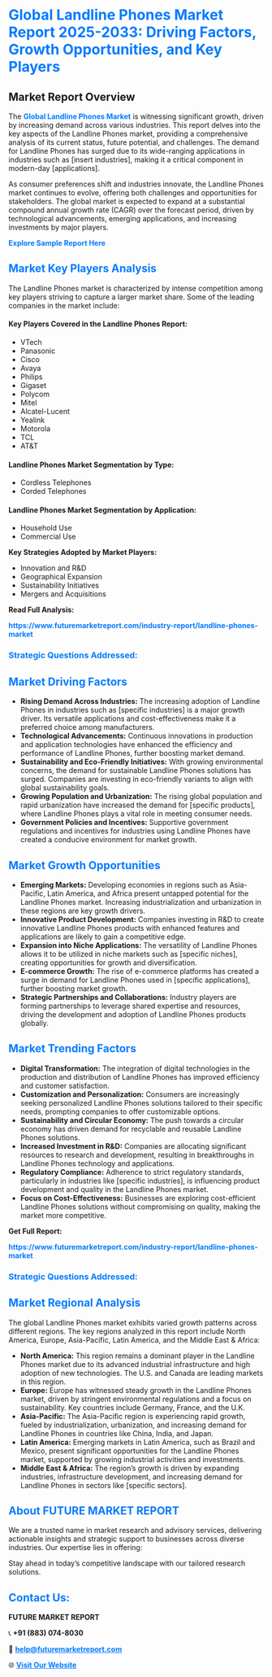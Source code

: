 <h1 style="color: #007BFF;">Global Landline Phones Market Report 2025-2033: Driving Factors, Growth Opportunities, and Key Players</h1>

<section id="overview">
<h2>Market Report Overview</h2>
<p>The <a href="https://www.futuremarketreport.com/industry-report/landline-phones-market" style="color: #007BFF; text-decoration: none;"><strong>Global Landline Phones Market</strong></a> is witnessing significant growth, driven by increasing demand across various industries. This report delves into the key aspects of the Landline Phones market, providing a comprehensive analysis of its current status, future potential, and challenges. The demand for Landline Phones has surged due to its wide-ranging applications in industries such as [insert industries], making it a critical component in modern-day [applications].</p>
<p>As consumer preferences shift and industries innovate, the Landline Phones market continues to evolve, offering both challenges and opportunities for stakeholders. The global market is expected to expand at a substantial compound annual growth rate (CAGR) over the forecast period, driven by technological advancements, emerging applications, and increasing investments by major players.</p>
</section>

<section id="overview">
<p><a href="https://www.futuremarketreport.com/request-sample/reportId=76738" style="color: #007BFF; text-decoration: none;"><strong>Explore Sample Report Here</strong></a></p>
</section>

<section id="key-players">
<h2 style="color: #007BFF;">Market Key Players Analysis</h2>
<p>The Landline Phones market is characterized by intense competition among key players striving to capture a larger market share. Some of the leading companies in the market include:</p>
<h4>Key Players Covered in the Landline Phones Report:</h4>
<ul><li>VTech</li><li>Panasonic</li><li>Cisco</li><li>Avaya</li><li>Philips</li><li>Gigaset</li><li>Polycom</li><li>Mitel</li><li>Alcatel-Lucent</li><li>Yealink</li><li>Motorola</li><li>TCL</li><li>AT&amp;T</li></ul>
<h4>Landline Phones Market Segmentation by Type:</h4>
<ul><li>Cordless Telephones</li><li>Corded Telephones</li></ul>

<h4>Landline Phones Market Segmentation by Application:</h4>
<ul><li>Household Use</li><li>Commercial Use</li></ul>
<p><strong>Key Strategies Adopted by Market Players:</strong></p>
<ul>
<li>Innovation and R&D</li>
<li>Geographical Expansion</li>
<li>Sustainability Initiatives</li>
<li>Mergers and Acquisitions</li>
</ul>
</section>

<section>
<p><strong>Read Full Analysis: </strong></p><a href="https://www.futuremarketreport.com/industry-report/landline-phones-market" style="color: #007BFF; text-decoration: none;"><strong>https://www.futuremarketreport.com/industry-report/landline-phones-market</strong></a>
<h3 style="color: #007BFF;">Strategic Questions Addressed:</h3>
</section>

<section id="driving-factors">
<h2 style="color: #007BFF;">Market Driving Factors</h2>
<ul>
<li><strong>Rising Demand Across Industries:</strong> The increasing adoption of Landline Phones in industries such as [specific industries] is a major growth driver. Its versatile applications and cost-effectiveness make it a preferred choice among manufacturers.</li>
<li><strong>Technological Advancements:</strong> Continuous innovations in production and application technologies have enhanced the efficiency and performance of Landline Phones, further boosting market demand.</li>
<li><strong>Sustainability and Eco-Friendly Initiatives:</strong> With growing environmental concerns, the demand for sustainable Landline Phones solutions has surged. Companies are investing in eco-friendly variants to align with global sustainability goals.</li>
<li><strong>Growing Population and Urbanization:</strong> The rising global population and rapid urbanization have increased the demand for [specific products], where Landline Phones plays a vital role in meeting consumer needs.</li>
<li><strong>Government Policies and Incentives:</strong> Supportive government regulations and incentives for industries using Landline Phones have created a conducive environment for market growth.</li>
</ul>
</section>

<section id="growth-opportunities">
<h2 style="color: #007BFF;">Market Growth Opportunities</h2>
<ul>
<li><strong>Emerging Markets:</strong> Developing economies in regions such as Asia-Pacific, Latin America, and Africa present untapped potential for the Landline Phones market. Increasing industrialization and urbanization in these regions are key growth drivers.</li>
<li><strong>Innovative Product Development:</strong> Companies investing in R&D to create innovative Landline Phones products with enhanced features and applications are likely to gain a competitive edge.</li>
<li><strong>Expansion into Niche Applications:</strong> The versatility of Landline Phones allows it to be utilized in niche markets such as [specific niches], creating opportunities for growth and diversification.</li>
<li><strong>E-commerce Growth:</strong> The rise of e-commerce platforms has created a surge in demand for Landline Phones used in [specific applications], further boosting market growth.</li>
<li><strong>Strategic Partnerships and Collaborations:</strong> Industry players are forming partnerships to leverage shared expertise and resources, driving the development and adoption of Landline Phones products globally.</li>
</ul>
</section>

<section id="trending-factors">
<h2 style="color: #007BFF;">Market Trending Factors</h2>
<ul>
<li><strong>Digital Transformation:</strong> The integration of digital technologies in the production and distribution of Landline Phones has improved efficiency and customer satisfaction.</li>
<li><strong>Customization and Personalization:</strong> Consumers are increasingly seeking personalized Landline Phones solutions tailored to their specific needs, prompting companies to offer customizable options.</li>
<li><strong>Sustainability and Circular Economy:</strong> The push towards a circular economy has driven demand for recyclable and reusable Landline Phones solutions.</li>
<li><strong>Increased Investment in R&D:</strong> Companies are allocating significant resources to research and development, resulting in breakthroughs in Landline Phones technology and applications.</li>
<li><strong>Regulatory Compliance:</strong> Adherence to strict regulatory standards, particularly in industries like [specific industries], is influencing product development and quality in the Landline Phones market.</li>
<li><strong>Focus on Cost-Effectiveness:</strong> Businesses are exploring cost-efficient Landline Phones solutions without compromising on quality, making the market more competitive.</li>
</ul>
</section>

<section>
<p><strong>Get Full Report: </strong></p><a href="https://www.futuremarketreport.com/industry-report/landline-phones-market" style="color: #007BFF; text-decoration: none;"><strong>https://www.futuremarketreport.com/industry-report/landline-phones-market</strong></a>
<h3 style="color: #007BFF;">Strategic Questions Addressed:</h3>
</section>


<section id="regional-analysis">
<h2 style="color: #007BFF;">Market Regional Analysis</h2>
<p>The global Landline Phones market exhibits varied growth patterns across different regions. The key regions analyzed in this report include North America, Europe, Asia-Pacific, Latin America, and the Middle East & Africa:</p>
<ul>
<li><strong>North America:</strong> This region remains a dominant player in the Landline Phones market due to its advanced industrial infrastructure and high adoption of new technologies. The U.S. and Canada are leading markets in this region.</li>
<li><strong>Europe:</strong> Europe has witnessed steady growth in the Landline Phones market, driven by stringent environmental regulations and a focus on sustainability. Key countries include Germany, France, and the U.K.</li>
<li><strong>Asia-Pacific:</strong> The Asia-Pacific region is experiencing rapid growth, fueled by industrialization, urbanization, and increasing demand for Landline Phones in countries like China, India, and Japan.</li>
<li><strong>Latin America:</strong> Emerging markets in Latin America, such as Brazil and Mexico, present significant opportunities for the Landline Phones market, supported by growing industrial activities and investments.</li>
<li><strong>Middle East & Africa:</strong> The region’s growth is driven by expanding industries, infrastructure development, and increasing demand for Landline Phones in sectors like [specific sectors].</li>
</ul>
</section>

<footer>
<h2 style="color: #007BFF;">About FUTURE MARKET REPORT</h2>
<p>We are a trusted name in market research and advisory services, delivering actionable insights and strategic support to businesses across diverse industries. Our expertise lies in offering:</p>

<p>Stay ahead in today’s competitive landscape with our tailored research solutions.</p>

<h2 style="color: #007BFF;">Contact Us:</h2>
<p><strong>FUTURE MARKET REPORT</strong></p>
<p>📞 <strong>+91 (883) 074-8030</strong></p>
<p>📧 <strong><a href="mailto:help@futuremarketreport.com" style="color: #007BFF;">help@futuremarketreport.com</a></strong></p>
<p>🌐 <strong><a href="https://www.futuremarketreport.com/" style="color: #007BFF;">Visit Our Website</a></strong></p>
</footer>